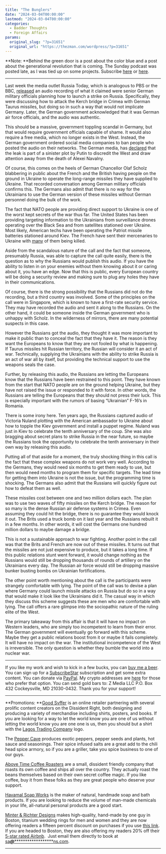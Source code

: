 ```yaml
---
title: "The Bunglers"
date: "2024-03-04T00:00:00"
lastmod: "2024-03-04T00:00:00"
categories:
  - Badder Thoughts
  - Foreign Affairs
params:
  original_slug: "?p=31651"
  original_url: "https://thezman.com/wordpress/?p=31651"
---
```


**Note: **Behind the green door is a post about the color blue and a
post about the generational revolution that is coming. The Sunday
podcast was posted late, as I was tied up on some projects. Subscribe
<a href="https://www.subscribestar.com/the-z-blog" rel="noopener"
target="_blank">here</a> or
<a href="https://thedissident.substack.com/" rel="noopener"
target="_blank">here</a>.

------------------------------------------------------------------------

Last week the media outlet Russia Today, which is analogous to PBS or
the BBC, <a
href="https://www.zerohedge.com/geopolitical/complete-disaster-german-govt-scholz-promises-probe-very-serious-leaked-recording-plan"
rel="noopener" target="_blank">released</a> an audio recording of what
it claimed were senior German military officials planning how to launch
a strike on Russia. Specifically, they were discussing how to attack the
Kerch bridge in Crimea with German Taurus missiles, but doing so in such
a way that would not implicate Germany. Later, the German government
acknowledged that it was German air force officials, and the audio was
authentic.

This should be a massive, government toppling scandal in Germany, but
that would require government officials capable of shame. It would also
require a free media, which no longer exists in the West. Instead, the
German government ordered social media companies to ban people who
posted the audio on their networks. The German media, has <a
href="https://www.bild.de/politik/inland/politik-inland/kommentar-von-paul-ronzheimer-putins-wahres-ziel-hinter-dem-lauschangriff-87378808.bild.html"
rel="noopener" target="_blank">declared</a> that the leak is part of a
sinister plot by Putin to discredit the West and draw attention away
from the death of Alexei Navalny.

Of course, this comes on the heels of German Chancellor Olaf Scholz
blabbering in public about the French and the British having people on
the ground in Ukraine to operate the long-range missiles they have
supplied to Ukraine. That recorded conversation among German military
officials confirms this. The Germans also admit that there is no way for
the Ukrainians to use the German version of these missiles without
German personnel doing the bulk of the work.

The fact that NATO people are providing direct support to Ukraine is one
of the worst kept secrets of the war thus far. The United States has
been providing targeting information to the Ukrainians from surveillance
drones operating over the Black Sea and from satellites stationed over
Ukraine. Most likely, American techs have been operating the Patriot
missile batteries stationed around Kiev. The French have sent their
mercenaries to Ukraine with <a
href="https://www.lemonde.fr/en/international/article/2024/01/26/french-mercenaries-killed-in-ukraine-paris-calls-out-a-russian-disinformation-operation_6466963_4.html#:~:text=On%20Wednesday%2C%20January%2017%2C%20Moscow,building%20in%20Kharkiv%2C%20eastern%20Ukraine."
rel="noopener" target="_blank">many</a> of them being killed.

Aside from the scandalous nature of the call and the fact that someone,
presumably Russia, was able to capture the call quite easily, there is
the question as to why the Russians would publish this audio. If you
have the ability to listen in on your enemies without them knowing about
it or caring about it, you have an edge. Now that this is public, every
European country will be doing a security review and making sure to plug
any holes they have in their communications.

Of course, there is the strong possibility that the Russians did not do
the recording, but a third country was involved. Some of the principles
on the call were in Singapore, which is known to have a first-rate
security service. They may have recorded the audio and sent it along to
the Russians. On the other hand, it could be someone inside the German
government who is unhappy with Scholz. In the wilderness of mirrors,
there are many potential suspects in this case.

However the Russians got the audio, they thought it was more important
to make it public than to conceal the fact that they have it. The reason
is they want the Europeans to know that they are not fooled by what is
happening. If Taurus missiles hit Russian territory, the Russian will
consider it an act of war. Technically, supplying the Ukrainians with
the ability to strike Russia is an act of war all by itself, but
providing the technical support to use the weapons seals the case.

Further, by releasing this audio, the Russians are letting the Europeans
know that the Russians have been restrained to this point. They have
known from the start that NATO people are on the ground helping Ukraine,
but they have not raised the issue or responded to it with force. In
other words, the Russians are telling the Europeans that they should not
press their luck. This is especially important with the rumors of basing
“Ukrainian” F-16’s in Romania.

There is some irony here. Ten years ago, the Russians captured audio of
Victoria Nuland plotting with the American ambassador to Ukraine about
how to topple the Kiev government and install a puppet regime. Nuland
was just in Kiev to celebrate the tenth anniversary of the coup. She was
also bragging about secret plans to strike Russia in the near future, so
maybe the Russians took the opportunity to celebrate the tenth
anniversary in their own way by releasing this audio.

Putting all of that aside for a moment, the truly shocking thing in this
call is the fact that these complex weapons do not work very well.
According to the Germans, they would need six months to get them ready
to use, but then would need months to program them for specific targets.
The lead time for getting them into Ukraine is not the issue, but the
programming time is shocking. The Germans also admit that the Russians
will quickly figure out how to defeat them as well.

These missiles cost between one and two million dollars each. The plan
was to use two waves of fifty missiles on the Kerch bridge. The reason
for so many is the dense Russian air defense systems in Crimea. Even
assuming they could hit the bridge, there is no guarantee they would
knock it out. The Brits used a truck bomb on it last year and the
Russians rebuilt it in a few months. In other words, it will cost the
Germans one hundred million dollars to maybe damage a bridge.

This is not a sustainable approach to war fighting. Another point in the
call was that the Brits and French are now out of these missiles. It
turns out that the missiles are not just expensive to produce, but it
takes a long time. If this public relations stunt went forward, it would
change nothing as the Russians would still be dropping thousands of
rounds of artillery on the Ukrainians every day. The Russian air force
would still be dropping massive bunker busting bombs on Ukrainian
fortifications.

The other point worth mentioning about the call is the participants were
strangely comfortable with lying. The point of the call was to devise a
plan where Germany could launch missile attacks on Russia but do so in a
way that would make it look like the Ukrainians did it. The casual way
in which they discuss this scheme suggests these are men who are
comfortable with lying. The call offers a rare glimpse into the
sociopathic nature of the ruling elite of the West.

The primary takeaway from this affair is that it will have no impact on
Western leaders, who are simply too incompetent to learn from their
error. The German government will eventually go forward with this
scheme. Maybe they get a public relations boost from it or maybe it
fails completely. It will have no impact on the war. The institutional
incompetence of the West is irreversible. The only question is whether
they bumble the world into a nuclear war.

------------------------------------------------------------------------

If you like my work and wish to kick in a few bucks, you can
<a href="https://www.buymeacoffee.com/mujolulu" rel="noopener"
target="_blank">buy me a beer</a>. You can sign up for a
<a href="https://www.subscribestar.com/the-z-blog" rel="noopener"
target="_blank">SubscribeStar</a> subscription and get some extra
content. You can donate via <a
href="https://www.paypal.com/donate/?cmd=_s-xclick&amp;hosted_button_id=UDAS2Q8JYA6CN&amp;source=url"
rel="noopener" target="_blank">PayPal</a>. My crypto addresses are
<a href="https://thezman.com/wordpress/?page_id=22713" rel="noopener"
target="_blank">here</a> for those who prefer that option. You can send
gold bars to: Z Media LLC P.O. Box 432 Cockeysville, MD 21030-0432.
Thank you for your support!

------------------------------------------------------------------------

**Promotions: **<a href="https://goodsvffer.com/" rel="noopener" target="_blank">Good
Svffer</a> is an online retailer partnering with several prolific
content creators on the Dissident Right, both designing and producing a
variety of merchandise including shirts, posters, and books. If you are
looking for a way to let the world know you are one of us without
letting the world know you are one one is us, then you should but a
shirt with the
<a href="https://goodsvffer.com/products/lagos-trading-company"
rel="noopener" target="_blank">Lagos Trading Company</a> logo.

The <a href="https://peppercave.com/shop/ols/products" rel="noopener"
target="_blank">Pepper Cave</a> produces exotic peppers, pepper seeds
and plants, hot sauce and seasonings. Their spice infused salts are a
great add to the chili head spice armory, so if you are a griller, take
you spice business to one of our guys.

<a href="https://abovetimecoffee.com/" rel="noopener"
target="_blank">Above Time Coffee Roasters</a> are a small, dissident
friendly company that roasts its own coffee and ships all over the
country. They actually roast the beans themselves based on their own
secret coffee magic. If you like coffee, buy it from these folks as they
are great people who deserve your support.

<a href="https://havamalsoapworks.com/" rel="noopener"
target="_blank">Havamal Soap Works</a> is the maker of natural, handmade
soap and bath products. If you are looking to reduce the volume of
man-made chemicals in your life, all-natural personal products are a
good start.

<a href="https://www.minterandrichterdesigns.com/"
rel="noreferrer nofollow noopener" target="_blank">Minter &amp; Richter
Designs</a> makes high-quality, hand-made by one guy in Boston, titanium
wedding rings for men and women and they are now offering readers a
fifteen percent discount on purchases if you use
<a href="https://www.minterandrichterdesigns.com/discount/ZMAN"
rel="noreferrer nofollow noopener" target="_blank">this link</a>.
<span class="highlight"><span class="colour"><span class="font"><span class="size">If
you are headed to Boston, they are also offering my readers 20% off
their <a
href="https://www.airbnb.com/users/7988017/listings?user_id=7988017&amp;s=3"
rel="noopener noreferrer" target="_blank">5-star rated Airbnb</a>.  Just
email them directly to book at
<a href="mailto:sa***@*********************ns.com"
data-original-string="Xs/FoWdqMp6CnYe8CVyc2Q==cb7KiCOajrZ48lylfjutC9c8a1swp1JHh0FWeCSGL34u+woeoJVv9KjJLi4BS4FC8r8"><span
class="apbct-email-encoder"
data-original-string="0vbP7QpvrOBUAsD0hziJtQ==cb7MV8p+NyXrZniFUjz3mawUc/BbPW4WLC7RZTiZGLk4XSO53696fIphu3YdJaE3USQ"
title="This contact has been encoded by Anti-Spam by CleanTalk. Click to decode. To finish the decoding make sure that JavaScript is enabled in your browser.">sa<span
class="apbct-blur">***</span>@<span
class="apbct-blur">*********************</span>ns.com</span></a>.</span></span></span></span>

------------------------------------------------------------------------
